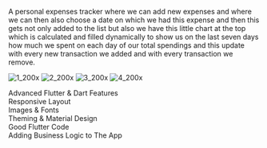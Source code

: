 A personal expenses tracker where we can add new expenses and where we can then also choose a date on which we had this expense and then this gets not only added to the list but also we have this little chart at the top which is calculated and filled dynamically to show us on the last seven days how much we spent on each day of our total spendings and this update with every new transaction we added and with every transaction we remove.

![1_200x](https://user-images.githubusercontent.com/70852067/97228676-f033bb00-17df-11eb-83b7-49ede3b8519e.png)
![2_200x](https://user-images.githubusercontent.com/70852067/97228684-f2961500-17df-11eb-8eae-c31508bcd12d.png)
![3_200x](https://user-images.githubusercontent.com/70852067/97228690-f4f86f00-17df-11eb-9444-8891aefb067a.png)
![4_200x](https://user-images.githubusercontent.com/70852067/97228700-f6c23280-17df-11eb-8976-720d275c5af1.png)

Advanced Flutter & Dart Features  
Responsive Layout  
Images & Fonts  
Theming & Material Design  
Good Flutter Code  
Adding Business Logic to The App
